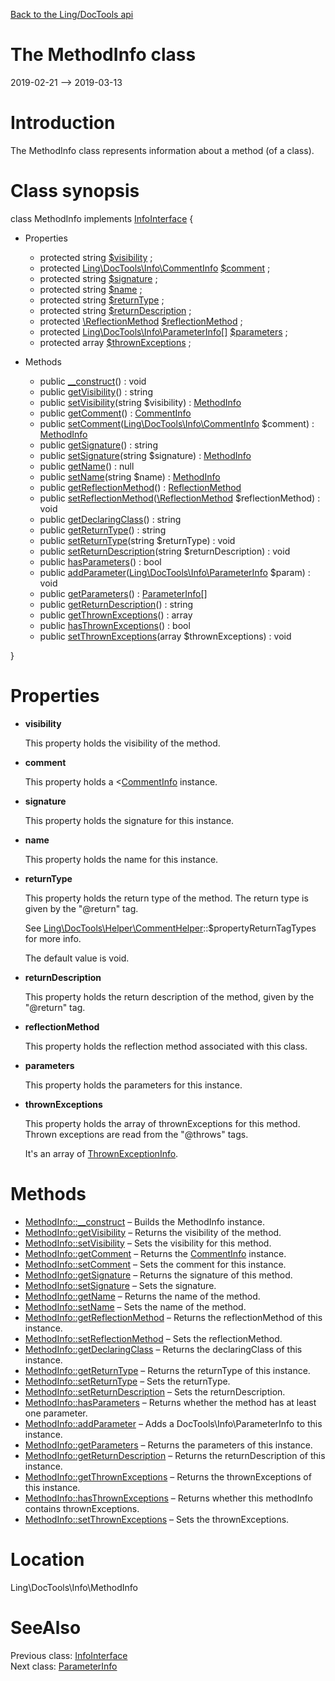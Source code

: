 [Back to the Ling/DocTools api](https://github.com/lingtalfi/DocTools/blob/master/doc/api/Ling/DocTools.md)



The MethodInfo class
================
2019-02-21 --> 2019-03-13






Introduction
============

The MethodInfo class represents information about a method (of a class).



Class synopsis
==============


class <span class="pl-k">MethodInfo</span> implements [InfoInterface](https://github.com/lingtalfi/DocTools/blob/master/doc/api/Ling/DocTools/Info/InfoInterface.md) {

- Properties
    - protected string [$visibility](#property-visibility) ;
    - protected [Ling\DocTools\Info\CommentInfo](https://github.com/lingtalfi/DocTools/blob/master/doc/api/Ling/DocTools/Info/CommentInfo.md) [$comment](#property-comment) ;
    - protected string [$signature](#property-signature) ;
    - protected string [$name](#property-name) ;
    - protected string [$returnType](#property-returnType) ;
    - protected string [$returnDescription](#property-returnDescription) ;
    - protected [\ReflectionMethod](http://php.net/manual/en/class.reflectionmethod.php) [$reflectionMethod](#property-reflectionMethod) ;
    - protected [Ling\DocTools\Info\ParameterInfo[]](https://github.com/lingtalfi/DocTools/blob/master/doc/api/Ling/DocTools/Info/ParameterInfo.md) [$parameters](#property-parameters) ;
    - protected array [$thrownExceptions](#property-thrownExceptions) ;

- Methods
    - public [__construct](https://github.com/lingtalfi/DocTools/blob/master/doc/api/Ling/DocTools/Info/MethodInfo/__construct.md)() : void
    - public [getVisibility](https://github.com/lingtalfi/DocTools/blob/master/doc/api/Ling/DocTools/Info/MethodInfo/getVisibility.md)() : string
    - public [setVisibility](https://github.com/lingtalfi/DocTools/blob/master/doc/api/Ling/DocTools/Info/MethodInfo/setVisibility.md)(string $visibility) : [MethodInfo](https://github.com/lingtalfi/DocTools/blob/master/doc/api/Ling/DocTools/Info/MethodInfo.md)
    - public [getComment](https://github.com/lingtalfi/DocTools/blob/master/doc/api/Ling/DocTools/Info/MethodInfo/getComment.md)() : [CommentInfo](https://github.com/lingtalfi/DocTools/blob/master/doc/api/Ling/DocTools/Info/CommentInfo.md)
    - public [setComment](https://github.com/lingtalfi/DocTools/blob/master/doc/api/Ling/DocTools/Info/MethodInfo/setComment.md)([Ling\DocTools\Info\CommentInfo](https://github.com/lingtalfi/DocTools/blob/master/doc/api/Ling/DocTools/Info/CommentInfo.md) $comment) : [MethodInfo](https://github.com/lingtalfi/DocTools/blob/master/doc/api/Ling/DocTools/Info/MethodInfo.md)
    - public [getSignature](https://github.com/lingtalfi/DocTools/blob/master/doc/api/Ling/DocTools/Info/MethodInfo/getSignature.md)() : string
    - public [setSignature](https://github.com/lingtalfi/DocTools/blob/master/doc/api/Ling/DocTools/Info/MethodInfo/setSignature.md)(string $signature) : [MethodInfo](https://github.com/lingtalfi/DocTools/blob/master/doc/api/Ling/DocTools/Info/MethodInfo.md)
    - public [getName](https://github.com/lingtalfi/DocTools/blob/master/doc/api/Ling/DocTools/Info/MethodInfo/getName.md)() : null
    - public [setName](https://github.com/lingtalfi/DocTools/blob/master/doc/api/Ling/DocTools/Info/MethodInfo/setName.md)(string $name) : [MethodInfo](https://github.com/lingtalfi/DocTools/blob/master/doc/api/Ling/DocTools/Info/MethodInfo.md)
    - public [getReflectionMethod](https://github.com/lingtalfi/DocTools/blob/master/doc/api/Ling/DocTools/Info/MethodInfo/getReflectionMethod.md)() : [ReflectionMethod](http://php.net/manual/en/class.reflectionmethod.php)
    - public [setReflectionMethod](https://github.com/lingtalfi/DocTools/blob/master/doc/api/Ling/DocTools/Info/MethodInfo/setReflectionMethod.md)([\ReflectionMethod](http://php.net/manual/en/class.reflectionmethod.php) $reflectionMethod) : void
    - public [getDeclaringClass](https://github.com/lingtalfi/DocTools/blob/master/doc/api/Ling/DocTools/Info/MethodInfo/getDeclaringClass.md)() : string
    - public [getReturnType](https://github.com/lingtalfi/DocTools/blob/master/doc/api/Ling/DocTools/Info/MethodInfo/getReturnType.md)() : string
    - public [setReturnType](https://github.com/lingtalfi/DocTools/blob/master/doc/api/Ling/DocTools/Info/MethodInfo/setReturnType.md)(string $returnType) : void
    - public [setReturnDescription](https://github.com/lingtalfi/DocTools/blob/master/doc/api/Ling/DocTools/Info/MethodInfo/setReturnDescription.md)(string $returnDescription) : void
    - public [hasParameters](https://github.com/lingtalfi/DocTools/blob/master/doc/api/Ling/DocTools/Info/MethodInfo/hasParameters.md)() : bool
    - public [addParameter](https://github.com/lingtalfi/DocTools/blob/master/doc/api/Ling/DocTools/Info/MethodInfo/addParameter.md)([Ling\DocTools\Info\ParameterInfo](https://github.com/lingtalfi/DocTools/blob/master/doc/api/Ling/DocTools/Info/ParameterInfo.md) $param) : void
    - public [getParameters](https://github.com/lingtalfi/DocTools/blob/master/doc/api/Ling/DocTools/Info/MethodInfo/getParameters.md)() : [ParameterInfo[]](https://github.com/lingtalfi/DocTools/blob/master/doc/api/Ling/DocTools/Info/ParameterInfo.md)
    - public [getReturnDescription](https://github.com/lingtalfi/DocTools/blob/master/doc/api/Ling/DocTools/Info/MethodInfo/getReturnDescription.md)() : string
    - public [getThrownExceptions](https://github.com/lingtalfi/DocTools/blob/master/doc/api/Ling/DocTools/Info/MethodInfo/getThrownExceptions.md)() : array
    - public [hasThrownExceptions](https://github.com/lingtalfi/DocTools/blob/master/doc/api/Ling/DocTools/Info/MethodInfo/hasThrownExceptions.md)() : bool
    - public [setThrownExceptions](https://github.com/lingtalfi/DocTools/blob/master/doc/api/Ling/DocTools/Info/MethodInfo/setThrownExceptions.md)(array $thrownExceptions) : void

}




Properties
=============

- <span id="property-visibility"><b>visibility</b></span>

    This property holds the visibility of the method.
    
    

- <span id="property-comment"><b>comment</b></span>

    This property holds a <[CommentInfo](https://github.com/lingtalfi/DocTools/blob/master/doc/api/DocTools/Info/CommentInfo.md) instance.
    
    

- <span id="property-signature"><b>signature</b></span>

    This property holds the signature for this instance.
    
    

- <span id="property-name"><b>name</b></span>

    This property holds the name for this instance.
    
    

- <span id="property-returnType"><b>returnType</b></span>

    This property holds the return type of the method.
    The return type is given by the "@return" tag.
    
    See [Ling\DocTools\Helper\CommentHelper](https://github.com/lingtalfi/DocTools/blob/master/doc/api/Ling/DocTools/Helper/CommentHelper.md)::$propertyReturnTagTypes for more info.
    
    The default value is void.
    
    

- <span id="property-returnDescription"><b>returnDescription</b></span>

    This property holds the return description of the method, given by the "@return" tag.
    
    

- <span id="property-reflectionMethod"><b>reflectionMethod</b></span>

    This property holds the reflection method associated with this class.
    
    

- <span id="property-parameters"><b>parameters</b></span>

    This property holds the parameters for this instance.
    
    

- <span id="property-thrownExceptions"><b>thrownExceptions</b></span>

    This property holds the array of thrownExceptions for this method.
    Thrown exceptions are read from the "@throws" tags.
    
    It's an array of [ThrownExceptionInfo](https://github.com/lingtalfi/DocTools/blob/master/doc/api/DocTools/Info/ThrownExceptionInfo.md).
    
    



Methods
==============

- [MethodInfo::__construct](https://github.com/lingtalfi/DocTools/blob/master/doc/api/Ling/DocTools/Info/MethodInfo/__construct.md) &ndash; Builds the MethodInfo instance.
- [MethodInfo::getVisibility](https://github.com/lingtalfi/DocTools/blob/master/doc/api/Ling/DocTools/Info/MethodInfo/getVisibility.md) &ndash; Returns the visibility of the method.
- [MethodInfo::setVisibility](https://github.com/lingtalfi/DocTools/blob/master/doc/api/Ling/DocTools/Info/MethodInfo/setVisibility.md) &ndash; Sets the visibility for this method.
- [MethodInfo::getComment](https://github.com/lingtalfi/DocTools/blob/master/doc/api/Ling/DocTools/Info/MethodInfo/getComment.md) &ndash; Returns the [CommentInfo](https://github.com/lingtalfi/DocTools/blob/master/doc/api/DocTools/Info/CommentInfo.md) instance.
- [MethodInfo::setComment](https://github.com/lingtalfi/DocTools/blob/master/doc/api/Ling/DocTools/Info/MethodInfo/setComment.md) &ndash; Sets the comment for this instance.
- [MethodInfo::getSignature](https://github.com/lingtalfi/DocTools/blob/master/doc/api/Ling/DocTools/Info/MethodInfo/getSignature.md) &ndash; Returns the signature of this method.
- [MethodInfo::setSignature](https://github.com/lingtalfi/DocTools/blob/master/doc/api/Ling/DocTools/Info/MethodInfo/setSignature.md) &ndash; Sets the signature.
- [MethodInfo::getName](https://github.com/lingtalfi/DocTools/blob/master/doc/api/Ling/DocTools/Info/MethodInfo/getName.md) &ndash; Returns the name of the method.
- [MethodInfo::setName](https://github.com/lingtalfi/DocTools/blob/master/doc/api/Ling/DocTools/Info/MethodInfo/setName.md) &ndash; Sets the name of the method.
- [MethodInfo::getReflectionMethod](https://github.com/lingtalfi/DocTools/blob/master/doc/api/Ling/DocTools/Info/MethodInfo/getReflectionMethod.md) &ndash; Returns the reflectionMethod of this instance.
- [MethodInfo::setReflectionMethod](https://github.com/lingtalfi/DocTools/blob/master/doc/api/Ling/DocTools/Info/MethodInfo/setReflectionMethod.md) &ndash; Sets the reflectionMethod.
- [MethodInfo::getDeclaringClass](https://github.com/lingtalfi/DocTools/blob/master/doc/api/Ling/DocTools/Info/MethodInfo/getDeclaringClass.md) &ndash; Returns the declaringClass of this instance.
- [MethodInfo::getReturnType](https://github.com/lingtalfi/DocTools/blob/master/doc/api/Ling/DocTools/Info/MethodInfo/getReturnType.md) &ndash; Returns the returnType of this instance.
- [MethodInfo::setReturnType](https://github.com/lingtalfi/DocTools/blob/master/doc/api/Ling/DocTools/Info/MethodInfo/setReturnType.md) &ndash; Sets the returnType.
- [MethodInfo::setReturnDescription](https://github.com/lingtalfi/DocTools/blob/master/doc/api/Ling/DocTools/Info/MethodInfo/setReturnDescription.md) &ndash; Sets the returnDescription.
- [MethodInfo::hasParameters](https://github.com/lingtalfi/DocTools/blob/master/doc/api/Ling/DocTools/Info/MethodInfo/hasParameters.md) &ndash; Returns whether the method has at least one parameter.
- [MethodInfo::addParameter](https://github.com/lingtalfi/DocTools/blob/master/doc/api/Ling/DocTools/Info/MethodInfo/addParameter.md) &ndash; Adds a DocTools\Info\ParameterInfo to this instance.
- [MethodInfo::getParameters](https://github.com/lingtalfi/DocTools/blob/master/doc/api/Ling/DocTools/Info/MethodInfo/getParameters.md) &ndash; Returns the parameters of this instance.
- [MethodInfo::getReturnDescription](https://github.com/lingtalfi/DocTools/blob/master/doc/api/Ling/DocTools/Info/MethodInfo/getReturnDescription.md) &ndash; Returns the returnDescription of this instance.
- [MethodInfo::getThrownExceptions](https://github.com/lingtalfi/DocTools/blob/master/doc/api/Ling/DocTools/Info/MethodInfo/getThrownExceptions.md) &ndash; Returns the thrownExceptions of this instance.
- [MethodInfo::hasThrownExceptions](https://github.com/lingtalfi/DocTools/blob/master/doc/api/Ling/DocTools/Info/MethodInfo/hasThrownExceptions.md) &ndash; Returns whether this methodInfo contains thrownExceptions.
- [MethodInfo::setThrownExceptions](https://github.com/lingtalfi/DocTools/blob/master/doc/api/Ling/DocTools/Info/MethodInfo/setThrownExceptions.md) &ndash; Sets the thrownExceptions.





Location
=============
Ling\DocTools\Info\MethodInfo


SeeAlso
==============
Previous class: [InfoInterface](https://github.com/lingtalfi/DocTools/blob/master/doc/api/Ling/DocTools/Info/InfoInterface.md)<br>Next class: [ParameterInfo](https://github.com/lingtalfi/DocTools/blob/master/doc/api/Ling/DocTools/Info/ParameterInfo.md)<br>
